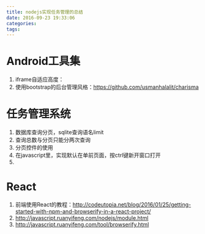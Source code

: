 ```yaml
---
title: nodejs实现任务管理的总结
date: 2016-09-23 19:33:06
categories:
tags:
---
```


# Android工具集

1. iframe自适应高度：
2. 使用bootstrap的后台管理风格：https://github.com/usmanhalalit/charisma


# 任务管理系统

1. 数据库查询分页，sqlite查询语名limit
2. 查询总数与分页只能分两次查询
3. 分页控件的使用
4. 在javascript里，实现默认在单前页面，按ctrl键新开窗口打开
5. 

# React

1. 前端使用React的教程：http://codeutopia.net/blog/2016/01/25/getting-started-with-npm-and-browserify-in-a-react-project/
2. http://javascript.ruanyifeng.com/nodejs/module.html
3. http://javascript.ruanyifeng.com/tool/browserify.html
